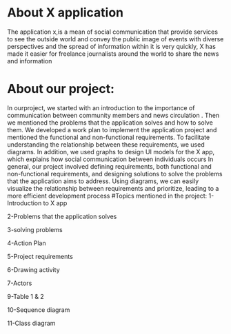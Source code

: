 # About X application
The application x,is a mean of social communication that provide services to see the outside world and convey the public image of events with diverse perspectives and the spread of information within it is very quickly, X has made it easier for freelance journalists around the world to share the news and information
# About our project:
In ourproject, we started with an introduction to the importance of communication between community members and news circulation . Then we mentioned the problems that the application solves and how to solve them. We developed a work plan to implement the application project and mentioned the functional and non-functional requirements. To facilitate understanding the relationship between these requirements, we used diagrams.
In addition, we used graphs to design UI models for the X app, which explains how social communication between individuals occurs
In general, our project involved defining requirements, both functional and non-functional requirements, and designing solutions to solve the problems that the application aims to address. Using diagrams, we can easily visualize the relationship between requirements and prioritize, leading to a more efficient development process
#Topics mentioned in the project:
1-Introduction to X app

2-Problems that the application solves

3-solving problems

4-Action Plan

5-Project requirements

6-Drawing activity

7-Actors

9-Table 1 & 2

10-Sequence diagram

11-Class diagram
